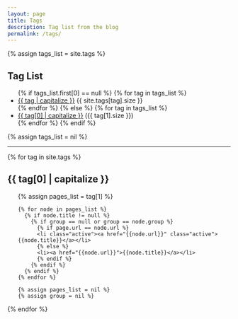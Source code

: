 ```yaml
---
layout: page
title: Tags
description: Tag list from the blog
permalink: /tags/
---
```


<!-- https://blog.brandonparsons.me/2015-using-tags-in-a-jekyll-blog-on-github-pages/ -->
<!-- This is pasted verbatim, with the one exception that I removed all the styling classes -->

{% assign tags_list = site.tags %}

<h2>Tag List</h2>
<ul>
  {% if tags_list.first[0] == null %}
    {% for tag in tags_list %}
      <li>
        <a href="/tags#{{ tag | slugify }}-ref" >{{ tag | capitalize }}</a>
        <span>{{ site.tags[tag].size }}</span>
      </li>
    {% endfor %}
  {% else %}
    {% for tag in tags_list %}
      <li>
        <a href="/tags#{{ tag[0] | slugify }}-ref" >{{ tag[0] | capitalize }}</a>
        (<span>{{ tag[1].size }}</span>)
      </li>
    {% endfor %}
  {% endif %}
</ul>
{% assign tags_list = nil %}

<hr />

{% for tag in site.tags %}
  <h2 id="{{ tag[0] | slugify }}-ref">{{ tag[0] | capitalize }}</h2>
  <ul>
    {% assign pages_list = tag[1] %}

    {% for node in pages_list %}
      {% if node.title != null %}
        {% if group == null or group == node.group %}
          {% if page.url == node.url %}
          <li class="active"><a href="{{node.url}}" class="active">{{node.title}}</a></li>
          {% else %}
          <li><a href="{{node.url}}">{{node.title}}</a></li>
          {% endif %}
        {% endif %}
      {% endif %}
    {% endfor %}

    {% assign pages_list = nil %}
    {% assign group = nil %}
  </ul>
  {% endfor %}